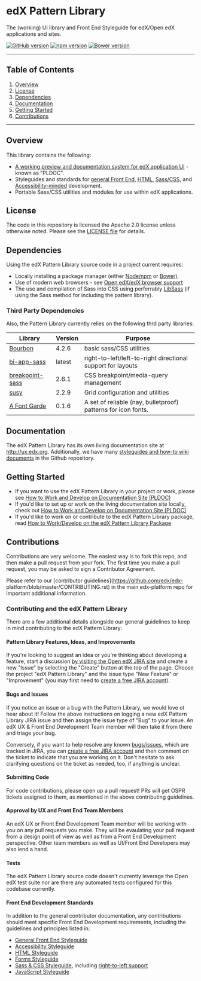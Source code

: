 # edX Pattern Library

The (working) UI library and Front End Styleguide for edX/Open edX applications and sites.

[![GitHub version](https://badge.fury.io/gh/edx%2Fux-pattern-library.svg)](https://badge.fury.io/gh/edx%2Fux-pattern-library)  [![npm version](https://badge.fury.io/js/edx-pattern-library.svg)](https://badge.fury.io/js/edx-pattern-library)  [![Bower version](https://badge.fury.io/bo/edx-pattern-library.svg)](https://badge.fury.io/bo/edx-pattern-library)

- - -

## Table of Contents

1. [Overview](#overview)
2. [License](#license)
3. [Dependencies](#dependencies)
4. [Documentation](#documentation)
5. [Getting Started](#getting-started)
6. [Contributions](#contributions)

- - -

## Overview

This library contains the following:

* [A working preview and documentation system for edX application UI](http://ux.edx.org) - known as "PLDOC".
* Styleguides and standards for [general Front End](https://github.com/edx/ux-pattern-library/wiki/Styleguide:-General), [HTML](https://github.com/edx/ux-pattern-library/wiki/Styleguide:-HTML), [Sass/CSS](https://github.com/edx/ux-pattern-library/wiki/Styleguide:-Sass-&-CSS), and [Accessibility-minded](https://github.com/edx/ux-pattern-library/wiki/Styleguide:-Accessibility) development.
* Portable Sass/CSS utilities and modules for use within edX applications.

## License

The code in this repository is licensed the Apache 2.0 license unless otherwise
noted. Please see the [LICENSE file](https://github.com/edx/ux-pattern-library/blob/master/LICENSE) for details.

## Dependencies

Using the edX Pattern Library source code in a project current requires:

* Locally installing a package manager (either [Node/npm](https://nodejs.org) or [Bower)](http://bower.io/).
* Use of modern web browsers - see [Open edX/edX browser support](http://docstrings.readthedocs.org/en/latest/front_matter/browsers.html)
* The use and compilation of Sass into CSS using perferrably [LibSass](http://sass-lang.com/libsass) (if using the Sass method for including the pattern library).


### Third Party Dependencies

Also, the Pattern Library currently relies on the following thrd party libraries:

| Library                                                         | Version       | Purpose                                                       |  
| -------------                                                   | ------------- | -------------                                                 |  
| [Bourbon](https://github.com/thoughtbot/bourbon)                | 4.2.6         | basic sass/CSS utilities                                      |
| [bi-app-sass](https://github.com/anasnakawa/bi-app-sass)        | latest        | right-to-left/left-to-right directional support for layouts   |  
| [breakpoint-sass](https://github.com/at-import/breakpoint)      | 2.6.1         | CSS breakpoint/media-query management                         |  
| [susy](https://github.com/ericam/susy)                          | 2.2.9         | Grid configuration and utilities                              |  
| [A Font Garde](https://github.com/filamentgroup/a-font-garde)   | 0.1.6         | A set of reliable (nay, bulletproof) patterns for icon fonts. |  

## Documentation

The edX Pattern Library has its own living documentation site at
http://ux.edx.org. Additionally, we have many [styleguides and how-to wiki
documents](https://github.com/edx/ux-pattern-library/wiki) in the Github
repository.

## Getting Started
* If you want to use the edX Pattern Library in your project or work, please see [How to Work and Develop on Documentation Site (PLDOC)](https://github.com/edx/ux-pattern-library/wiki#how-to-use-and-deploy-the-uxpl-in-your-project)
* If you'd like to set up or work on the living documentation site locally, check out [How to Work and Develop on Documentation Site (PLDOC)](https://github.com/edx/ux-pattern-library/wiki#how-to-work-and-develop-on-documentation-site-pldoc)
* If you'd like to work on or contribute to the edX Pattern Library package, read [How to Work/Develop on the edX Pattern Library Package](https://github.com/edx/ux-pattern-library/wiki#how-to-workdevelop-on-the-ux-pattern-library-package)


## Contributions
Contributions are very welcome. The easiest way is to fork this repo, and then
make a pull request from your fork. The first time you make a pull request, you
may be asked to sign a Contributor Agreement.

Please refer to our [contributor guidelines](https://github.com/edx/edx-
platform/blob/master/CONTRIBUTING.rst) in the main edx-platform repo for
important additional information.

### Contributing and the edX Pattern Library
There are a few additional details alongside our general guidelines to keep in mind contributing to the edX Pattern Library:

#### Pattern Library Features, Ideas, and Improvements
If you're looking to suggest an idea or you're thinking about developing a
feature, start a discussion [by visiting the Open edX JIRA
site](https://openedx.atlassian.net/secure/Dashboard.jspa) and  create a new
"Issue" by selecting the "Create" button at the top of the page. Choose the
project "edX Pattern Library" and the issue type "New Feature" or "Improvement"
(you may first need to [create a free JIRA
account](https://openedx.atlassian.net/admin/users/sign-up)).

#### Bugs and Issues
If you notice an issue or a bug with the Pattern Library, we would love ot hear
about it! Follow the above instructions on logging a new edX Pattern Library JIRA issue and then assign the issue type of "Bug" to your issue. An edX UX & Front End Development Team member will then take it from there and triage your bug.

Conversely, if you want to help resolve any known [bugs/issues](https://openedx.atlassian.net/projects/UXPL/issues), which are tracked in JIRA, you can [create a free JIRA account](https://openedx.atlassian.net/admin/users/sign-up) and then comment on the ticket to indicate that you are working on it. Don't hesitate to ask clarifying questions on the ticket as needed, too, if anything is unclear.

#### Submitting Code
For code contributions, please open up a pull request! PRs will get OSPR tickets assigned to them, as mentioned in the above contributing guidelines.

#### Approval by UX and Front End Team Members
An edX UX or Front End Development Team member will be working with you on any pull requests you make.
They will be evaulating your pull request from a design point of view as well as from a Front End Development perspective. Other team members as well as UI/Front End Developers may also lend a hand.

#### Tests
The edX Pattern Library source code doesn't currently leverage the Open edX test
suite nor are there any automated tests configured for this codebase currently.

#### Front End Development Standards
In addition to the general contributor documentation, any contributions should
meet specific Front End Development requirements, including the guidelines and
principles listed in:

* [General Front End Styleguide](https://github.com/edx/ux-pattern-library/wiki/Styleguide:-General)
* [Accessibility Styleguide](https://github.com/edx/ux-pattern-library/wiki/Styleguide:-Accessibility)
* [HTML Styleguide](https://github.com/edx/ux-pattern-library/wiki/Styleguide:-HTML)
* [Forms Styleguide](https://github.com/edx/ux-pattern-library/wiki/Styleguide:-Forms)
* [Sass & CSS Styleguide](https://github.com/edx/ux-pattern-library/wiki/Styleguide:-Sass-&-CSS), including [right-to-left support](https://github.com/edx/ux-pattern-library/wiki/Styleguide:-Sass-&-CSS#right-to-left-rtl-support)
* [JavaScript Styleguide](https://github.com/edx/ux-pattern-library/wiki/Styleguide:-JavaScript)
